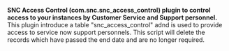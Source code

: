 **SNC Access Control (com.snc.snc_access_control) plugin to control access to your instances by Customer Service and Support personnel.**
This plugin introduce a table "snc_access_control" adnd is used to provide access to service now support personnels.
This script will delete the records which have passed the end date and are no longer required.

